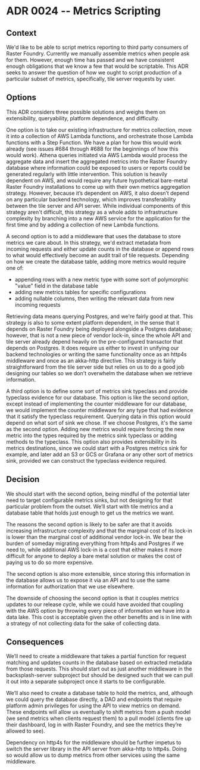 # ADR 0024 -- Metrics Scripting
## Context

We'd like to be able to script metrics reporting to third party consumers of Raster Foundry. Currently we manually assemble metrics when people ask for them. However, enough time has passed and we have consistent enough obligations that we know a few that would be scriptable. This ADR seeks to answer the question of how we ought to script production of a particular subset of metrics, specifically, tile server requests by user.

## Options

This ADR considers three possible solutions and weighs them on extensibility, queryability, platform dependence, and difficulty.

One option is to take our existing infrastructure for metrics collection, move it into a collection of AWS Lambda functions, and orchestrate those Lambda functions with a Step Function. We have a plan for how this would work already (see issues #684 through #688 for the beginnings of how this would work). Athena queries initiated via AWS Lambda would process the aggregate data and insert the aggregated metrics into the Raster Foundry database where information could be exposed to users or reports could be generated regularly with little intervention. This solution is heavily dependent on AWS, and would require any future hypothetical bare-metal Raster Foundry installations to come up with their own metrics aggregation strategy. However, because it’s dependent on AWS, it also doesn’t depend on any particular backend technology, which improves transferability between the tile server and API server. While individual components of this strategy aren't difficult, this strategy as a whole adds to infrastructure complexity by branching into a new AWS service for the application for the first time and by adding a collection of new Lambda functions.

A second option is to add a middleware that uses the database to store metrics we care about. In this strategy, we'd extract metadata from incoming requests and either update counts in the database or append rows to what would effectively become an audit trail of tile requests. Depending on how we create the database table, adding more metrics would require one of:

- appending rows with a new metric type with some sort of polymorphic "value" field in the database table
- adding new metrics tables for specific configurations
- adding nullable columns, then writing the relevant data from new incoming requests

Retrieving data means querying Postgres, and we're fairly good at that. This strategy is also to some extent platform dependent, in the sense that it depends on Raster Foundry being deployed alongside a Postgres database; however, that is not a new piece of vendor lock-in, since the whole API and tile server already depend heavily on the pre-configured transactor that depends on Postgres. It does require us either to invest in unifying our backend technologies or writing the same functionality once as an http4s middleware and once as an akka-http directive. This strategy is fairly straightforward from the tile server side but relies on us to do a good job designing our tables so we don't overwhelm the database when we retrieve information.

A third option is to define some sort of metrics sink typeclass and provide typeclass evidence for our database. This option is like the second option, except instead of implementing the counter middleware for our database, we would implement the counter middleware for any type that had evidence that it satisfy the typeclass requirement. Querying data in this option would depend on what sort of sink we chose. If we choose Postgres, it's the same as the second option. Adding new metrics would require forcing the new metric into the types required by the metrics sink typeclass or adding methods to the typeclass. This option also provides extensibility in its metrics destinations, since we could start with a Postgres metrics sink for example, and later add an S3 or GCS or Grafana or any other sort of metrics sink, provided we can construct the typeclass evidence required.

## Decision

We should start with the second option, being mindful of the potential later need to target configurable metrics sinks, but not designing for that particular problem from the outset. We’ll start with tile metrics and a database table that holds just enough to get us the metrics we want.

The reasons the second option is likely to be safer are that it avoids increasing infrastructure complexity and that the marginal cost of its lock-in is lower than the marginal cost of additional vendor lock-in. We bear the burden of someday migrating everything from http4s and Postgres if we need to, while additional AWS lock-in is a cost that either makes it more difficult for anyone to deploy a bare metal solution or makes the cost of paying us to do so more expensive.

The second option is also more extensible, since storing this information in the database allows us to expose it via an API and to use the same information for authorization that we use elsewhere.

The downside of choosing the second option is that it couples metrics updates to our release cycle, while we could have avoided that coupling with the AWS option by throwing every piece of information we have into a data lake. This cost is acceptable given the other benefits and is in line with a strategy of not collecting data for the sake of collecting data. 

## Consequences

We’ll need to create a middleware that takes a partial function for request matching and updates counts in the database based on extracted metadata from those requests. This should start out as just another middleware in the backsplash-server subproject but should be designed such that we can pull it out into a separate subproject once it starts to be configurable.

We’ll also need to create a database table to hold the metrics, and, although we could query the database directly, a DAO and endpoints that require platform admin privileges for using the API to view metrics on demand. These endpoints will allow us eventually to shift metrics from a push model (we send metrics when clients request them) to a pull model (clients fire up their dashboard, log in with Raster Foundry, and see the metrics they’re allowed to see).

Dependency on http4s for the middleware should be further impetus to switch the server library in the API server from akka-http to http4s. Doing so would allow us to dump metrics from other services using the same middleware.
